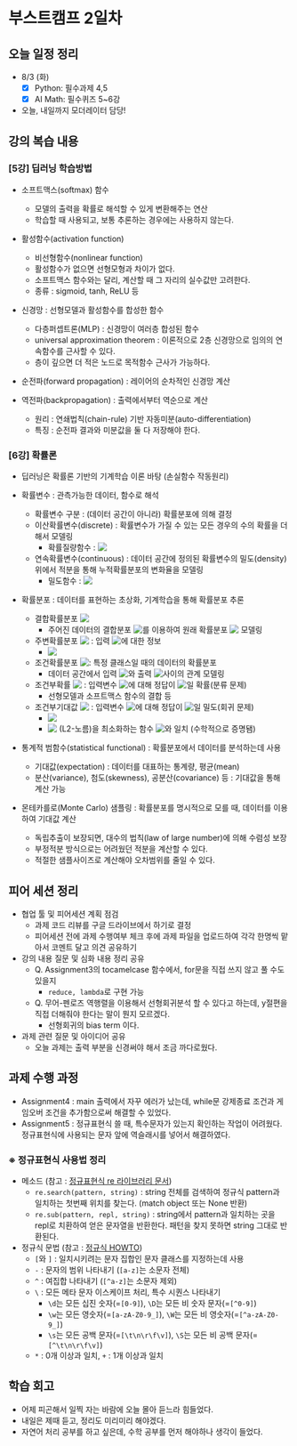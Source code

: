 # 부스트캠프 2일차

## 오늘 일정 정리

* 8/3 (화)
  - [x] Python: 필수과제 4,5
  - [x] AI Math: 필수퀴즈 5~6강
* 오늘, 내일까지 모더레이터 담당!

## 강의 복습 내용

### [5강] 딥러닝 학습방법

* 소프트맥스(softmax) 함수
  * 모델의 출력을 확률로 해석할 수 있게 변환해주는 연산
  * 학습할 때 사용되고, 보통 추론하는 경우에는 사용하지 않는다.

* 활성함수(activation function)
  * 비선형함수(nonlinear function)
  * 활성함수가 없으면 선형모형과 차이가 없다.
  * 소프트맥스 함수와는 달리, 계산할 때 그 자리의 실수값만 고려한다.
  * 종류 : sigmoid, tanh, ReLU 등

* 신경망 : 선형모델과 활성함수를 합성한 함수
  * 다층퍼셉트론(MLP) : 신경망이 여러층 합성된 함수
  * universal approximation theorem : 이론적으로 2층 신경망으로 임의의 연속함수를 근사할 수 있다.
  * 층이 깊으면 더 적은 노드로 목적함수 근사가 가능하다.

* 순전파(forward propagation) : 레이어의 순차적인 신경망 계산
* 역전파(backpropagation) : 출력에서부터 역순으로 계산
  * 원리 : 연쇄법칙(chain-rule) 기반 자동미분(auto-differentiation)
  * 특징 : 순전파 결과와 미분값을 둘 다 저장해야 한다.

### [6강] 확률론

* 딥러닝은 확률론 기반의 기계학습 이론 바탕 (손실함수 작동원리)

* 확률변수 : 관측가능한 데이터, 함수로 해석
  * 확률변수 구분 : (데이터 공간이 아니라) 확률분포에 의해 결정
  * 이산확률변수(discrete) : 확률변수가 가질 수 있는 모든 경우의 수의 확률을 더해서 모델링
    * 확률질량함수 : <!-- $P(X \in A) = \sum_{x \in A} P(X=x)$ --> <img style="transform: translateY(0.1em); background: white;" src="https://render.githubusercontent.com/render/math?math=P(X%20%5Cin%20A)%20%3D%20%5Csum_%7Bx%20%5Cin%20A%7D%20P(X%3Dx)">
  * 연속확률변수(continuous) : 데이터 공간에 정의된 확률변수의 밀도(density) 위에서 적분을 통해 누적확률분포의 변화율을 모델링
    * 밀도함수 :  <!-- $P(X \in A) = \int_A P(x) dx$ --> <img style="transform: translateY(0.1em); background: white;" src="https://render.githubusercontent.com/render/math?math=P(X%20%5Cin%20A)%20%3D%20%5Cint_A%20P(x)%20dx">

* 확률분포 : 데이터를 표현하는 초상화, 기계학습을 통해 확률분포 추론
  * 결합확률분포 <!-- $P(x,y)$ --> <img style="transform: translateY(0.1em); background: white;" src="https://render.githubusercontent.com/render/math?math=P(x%2Cy)">
    * 주어진 데이터의 결합분포 <!-- $P(x,y)$ --> <img style="transform: translateY(0.1em); background: white;" src="https://render.githubusercontent.com/render/math?math=P(x%2Cy)">를 이용하여 원래 확률분포 <!-- $D$ --> <img style="transform: translateY(0.1em); background: white;" src="https://render.githubusercontent.com/render/math?math=D"> 모델링
  * 주변확률분포 <!-- $P(x)$ --> <img style="transform: translateY(0.1em); background: white;" src="https://render.githubusercontent.com/render/math?math=P(x)"> : 입력 <!-- $x$ --> <img style="transform: translateY(0.1em); background: white;" src="https://render.githubusercontent.com/render/math?math=x">에 대한 정보
    * <!-- $P(x) = \sum_y P(x, y)$ or $P(x) = \int_y P(x,y) dy$ --> <img style="transform: translateY(0.1em); background: white;" src="https://render.githubusercontent.com/render/math?math=P(x)%20%3D%20%5Csum_y%20P(x%2C%20y)%24%20or%20%24P(x)%20%3D%20%5Cint_y%20P(x%2Cy)%20dy">
  * 조건확률분포 <!-- $P(x|y)$ --> <img style="transform: translateY(0.1em); background: white;" src="https://render.githubusercontent.com/render/math?math=P(x%7Cy)">​ : 특정 클래스일 때의 데이터의 확률분포
    * 데이터 공간에서 입력 <!-- $x$ --> <img style="transform: translateY(0.1em); background: white;" src="https://render.githubusercontent.com/render/math?math=x">와 출력 <!-- $y$ --> <img style="transform: translateY(0.1em); background: white;" src="https://render.githubusercontent.com/render/math?math=y">​ 사이의 관계 모델링
  * 조건부확률 <!-- $P(y|x)$ --> <img style="transform: translateY(0.1em); background: white;" src="https://render.githubusercontent.com/render/math?math=P(y%7Cx)"> : 입력변수 <!-- $x$ --> <img style="transform: translateY(0.1em); background: white;" src="https://render.githubusercontent.com/render/math?math=x">​에 대해 정답이 <!-- $y$ --> <img style="transform: translateY(0.1em); background: white;" src="https://render.githubusercontent.com/render/math?math=y">​​​일 확률(분류 문제)
    * 선형모델과 소프트맥스 함수의 결합 등 
  * 조건부기대값 <!-- $E[y|x]$ --> <img style="transform: translateY(0.1em); background: white;" src="https://render.githubusercontent.com/render/math?math=E%5By%7Cx%5D"> : 입력변수 <!-- $x$ --> <img style="transform: translateY(0.1em); background: white;" src="https://render.githubusercontent.com/render/math?math=x">에 대해 정답이 <!-- $y$ --> <img style="transform: translateY(0.1em); background: white;" src="https://render.githubusercontent.com/render/math?math=y">​일 밀도(회귀 문제)
    * <!-- $E_{y \sim P(y|x)}[y|x] = \int_y y P(y|x) dy$ --> <img style="transform: translateY(0.1em); background: white;" src="https://render.githubusercontent.com/render/math?math=E_%7By%20%5Csim%20P(y%7Cx)%7D%5By%7Cx%5D%20%3D%20%5Cint_y%20y%20P(y%7Cx)%20dy">
    * <!-- $E||y - f(x)||_2$ --> <img style="transform: translateY(0.1em); background: white;" src="https://render.githubusercontent.com/render/math?math=E%7C%7Cy%20-%20f(x)%7C%7C_2"> (L2-노름)을 최소화하는 함수 <!-- $f(x)$ --> <img style="transform: translateY(0.1em); background: white;" src="https://render.githubusercontent.com/render/math?math=f(x)">와 일치 (수학적으로 증명됌)

* 통계적 범함수(statistical functional) : 확률분포에서 데이터를 분석하는데 사용
  * 기대값(expectation) : 데이터를 대표하는 통계량, 평균(mean)
  * 분산(variance), 첨도(skewness), 공분산(covariance) 등 : 기대값을 통해 계산 가능

* 몬테카를로(Monte Carlo) 샘플링 : 확률분포를 명시적으로 모를 때, 데이터를 이용하여 기대값 계산
  * 독립추출이 보장되면, 대수의 법칙(law of large number)에 의해 수렴성 보장
  * 부정적분 방식으로는 어려웠던 적분을 계산할 수 있다.
  * 적절한 샘플사이즈로 계산해야 오차범위를 줄일 수 있다.

## 피어 세션 정리

* 협업 툴 및 피어세션 계획 점검
  * 과제 코드 리뷰를 구글 드라이브에서 하기로 결정
  * 피어세션 전에 과제 수행여부 체크 후에 과제 파일을 업로드하여 각각 한명씩 맡아서 코멘트 달고 의견 공유하기
* 강의 내용 질문 및 심화 내용 정리 공유
  * Q. Assignment3의 tocamelcase 함수에서, for문을 직접 쓰지 않고 풀 수도 있을지
    * `reduce, lambda`로 구현 가능
  * Q. 무어-펜로즈 역행렬을 이용해서 선형회귀분석 할 수 있다고 하는데, y절편을 직접 더해줘야 한다는 말이 뭔지 모르겠다.
    * 선형회귀의 bias term 이다.
* 과제 관련 질문 및 아이디어 공유
  * 오늘 과제는 출력 부분을 신경써야 해서 조금 까다로웠다.

## 과제 수행 과정

* Assignment4 : main 출력에서 자꾸 에러가 났는데, while문 강제종료 조건과 게임오버 조건을 추가함으로써 해결할 수 있었다.
* Assignment5 : 정규표현식 쓸 때, 특수문자가 있는지 확인하는 작업이 어려웠다. 정규표현식에 사용되는 문자 앞에 역슬래시를 넣어서 해결하였다.

### ※ 정규표현식 사용법 정리

* 메소드 (참고 : [정규표현식 re 라이브러리 문서](https://docs.python.org/ko/3/library/re.html#module-contents))
  * `re.search(pattern, string)` : string 전체를 검색하여 정규식 pattern과 일치하는 첫번째 위치를 찾는다. (match object 또는 None 반환)
  * `re.sub(pattern, repl, string)` : string에서 pattern과 일치하는 곳을 repl로 치환하여 얻은 문자열을 반환한다. 패턴을 찾지 못하면 string 그대로 반환된다.
* 정규식 문법 (참고 : [정규식 HOWTO](https://docs.python.org/ko/3/howto/regex.html#regex-howto))
  * `[`와 `]` : 일치시키려는 문자 집합인 문자 클래스를 지정하는데 사용
  * `-` : 문자의 범위 나타내기 (`[a-z]`는 소문자 전체)
  * `^` : 여집합 나타내기 (`[^a-z]`는 소문자 제외)
  * `\` : 모든 메타 문자 이스케이프 처리, 특수 시퀀스 나타내기
    * `\d`는 모든 십진 숫자(=`[0-9]`), `\D`는 모든 비 숫자 문자(=`[^0-9]`)
    * `\w`는 모든 영숫자(=`[a-zA-Z0-9_]`), `\W`는 모든 비 영숫자(=`[^a-zA-Z0-9_]`)
    * `\s`는 모든 공백 문자(=`[\t\n\r\f\v]`), `\S`는 모든 비 공백 문자(=`[^\t\n\r\f\v]`)
  * `*` : 0개 이상과 일치, `+` : 1개 이상과 일치

## 학습 회고

* 어제 피곤해서 일찍 자는 바람에 오늘 몰아 듣느라 힘들었다.
* 내일은 제때 듣고, 정리도 미리미리 해야겠다.
* 자연어 처리 공부를 하고 싶은데, 수학 공부를 먼저 해야하나 생각이 들었다.
